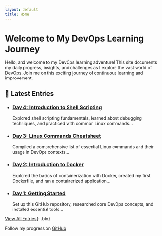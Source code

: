 ```yaml
---
layout: default
title: Home
---
```


# Welcome to My DevOps Learning Journey

<div class="introduction">
  <p>Hello, and welcome to my DevOps learning adventure! This site documents my daily progress, insights, and challenges as I explore the vast world of DevOps. Join me on this exciting journey of continuous learning and improvement.</p>
</div>

## 🚀 Latest Entries

<div class="post-list">
  <ul>
    <li>
      <h3><a href="./logs/day-4.html">Day 4: Introduction to Shell Scripting</a></h3>
      <p class="excerpt">Explored shell scripting fundamentals, learned about debugging techniques, and practiced with common Linux commands...</p>
    </li>
    <li>
      <h3><a href="./logs/day-3.html">Day 3: Linux Commands Cheatsheet</a></h3>
      <p class="excerpt">Compiled a comprehensive list of essential Linux commands and their usage in DevOps contexts...</p>
    </li>
    <li>
      <h3><a href="./logs/day-2.html">Day 2: Introduction to Docker</a></h3>
      <p class="excerpt">Explored the basics of containerization with Docker, created my first Dockerfile, and ran a containerized application...</p>
    </li>
    <li>
      <h3><a href="./logs/day-1.html">Day 1: Getting Started</a></h3>
      <p class="excerpt">Set up this GitHub repository, researched core DevOps concepts, and installed essential tools...</p>
    </li>
  </ul>
</div>

[View All Entries](./allfiles.html){: .btn}

<footer>
  <p>Follow my progress on <a href="https://github.com/yourusername/devops-learning-journey">GitHub</a></p>
</footer>
